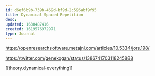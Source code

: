 ```yaml
---
id: d6ef6b9b-739b-469d-bf9d-2c596abf9f95
title: Dynamical Spaced Repetition
desc: 
updated: 1630487416
created: 1619576972971
type: Journal
---
```


https://openresearchsoftware.metajnl.com/articles/10.5334/jors.198/

https://twitter.com/genekogan/status/1386741703118245888

[[theory.dynamical-everything]]
